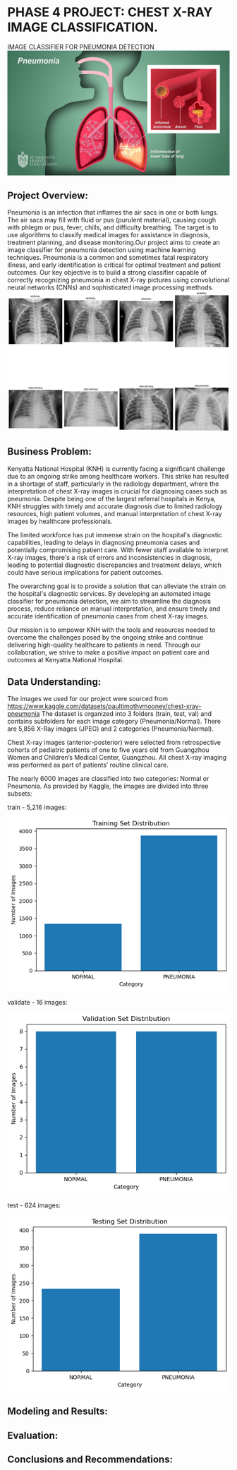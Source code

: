 # PHASE 4 PROJECT: CHEST X-RAY IMAGE CLASSIFICATION.
IMAGE CLASSIFIER FOR PNEUMONIA DETECTION
![alt text](image-3.png)

## Project Overview:
Pneumonia is an infection that inflames the air sacs in one or both lungs. The air sacs may fill with fluid or pus (purulent material), causing cough with phlegm or pus, fever, chills, and difficulty breathing.
The target is to use algorithms to classify medical images for assistance in diagnosis, treatment planning, and disease monitoring.Our project aims to create an image classifier for pneumonia detection using machine learning techniques. Pneumonia is a common and sometimes fatal respiratory illness, and early identification is critical for optimal treatment and patient outcomes. Our key objective is to build a strong classifier capable of correctly recognizing pneumonia in chest X-ray pictures using convolutional neural networks (CNNs) and sophisticated image processing methods.
![alt text](image-4.png)

## Business Problem:

Kenyatta National Hospital (KNH) is currently facing a significant challenge due to an ongoing strike among healthcare workers. This strike has resulted in a shortage of staff, particularly in the radiology department, where the interpretation of chest X-ray images is crucial for diagnosing cases such as pneumonia. Despite being one of the largest referral hospitals in Kenya, KNH struggles with timely and accurate diagnosis due to limited radiology resources, high patient volumes, and manual interpretation of chest X-ray images by healthcare professionals.

The limited workforce has put immense strain on the hospital's diagnostic capabilities, leading to delays in diagnosing pneumonia cases and potentially compromising patient care. With fewer staff available to interpret X-ray images, there's a risk of errors and inconsistencies in diagnosis, leading to potential diagnostic discrepancies and treatment delays, which could have serious implications for patient outcomes.

The overarching goal is to provide a solution that can alleviate the strain on the hospital's diagnostic services. By developing an automated image classifier for pneumonia detection, we aim to streamline the diagnosis process, reduce reliance on manual interpretation, and ensure timely and accurate identification of pneumonia cases from chest X-ray images.

Our mission is to empower KNH with the tools and resources needed to overcome the challenges posed by the ongoing strike and continue delivering high-quality healthcare to patients in need. Through our collaboration, we strive to make a positive impact on patient care and outcomes at Kenyatta National Hospital.

## Data Understanding:
The images we used for our project were sourced from https://www.kaggle.com/datasets/paultimothymooney/chest-xray-pneumonia
The dataset is organized into 3 folders (train, test, val) and contains subfolders for each image category (Pneumonia/Normal). There are 5,856 X-Ray images (JPEG) and 2 categories (Pneumonia/Normal).

Chest X-ray images (anterior-posterior) were selected from retrospective cohorts of pediatric patients of one to five years old from Guangzhou Women and Children’s Medical Center, Guangzhou. All chest X-ray imaging was performed as part of patients’ routine clinical care.

The nearly 6000 images are classified into two categories: Normal or Pneumonia.
As provided by Kaggle, the images are divided into three subsets:

train - 5,216 images:

![alt text](image.png)

validate - 16 images:

![alt text](image-1.png)

test - 624 images:

![alt text](image-2.png)
## Modeling and Results:

## Evaluation:
## Conclusions and Recommendations: